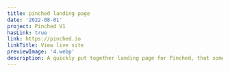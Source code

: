 ```yaml
---
title: pinched landing page
date: '2022-08-01'
project: Pinched V1
hasLink: true
link: https://pinched.io
linkTitle: View live site
previewImage: '4.webp'
description: A quickly put together landing page for Pinched, that somewhat surprisingly, had a super high conversion rate (~16%).
---
```

